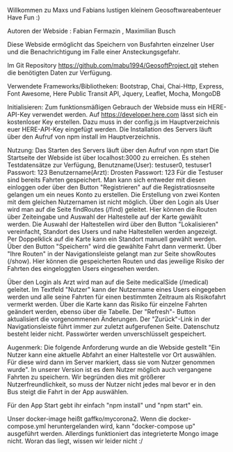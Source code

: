 Willkommen zu Maxs und Fabians lustigen kleinem Geosoftwareabenteuer Have Fun :)

Autoren der Webside : Fabian Fermazin , Maximilian Busch

Diese Webside ermöglicht das Speichern von Busfahrten einzelner User und die Benachrichtigung im Falle einer Ansteckungsgefahr.

Im Git Repository https://github.com/mabu1994/GeosoftProject.git stehen die benötigten Daten zur Verfügung.

Verwendete Frameworks/Bibliotheken: Bootstrap, Chai, Chai-Http, Express, Font Awesome, Here Public Transit API, Jquery, Leaflet, Mocha, MongoDB

Initialisieren: Zum funktionsmäßigen Gebrauch der Webside muss ein HERE-API-Key verwendet werden. Auf https://developer.here.com lässt sich ein kostenloser Key erstellen. Dazu muss in der config.js im Hauptverzeichnis euer HERE-API-Key eingefügt werden. Die Installation des Servers läuft über den Aufruf von npm install im Hauptverzeichnis.

Nutzung: Das Starten des Servers läuft über den Aufruf von npm start
Die Startseite der Webside ist über localhost:3000 zu erreichen. Es stehen Testdatensätze zur Verfügung, Benutzname(User): testuser0, testuser1 Passwort: 123 Benutzername(Arzt): Drosten Passwort: 123 Für die Testuser sind bereits Fahrten gespeichert. Man kann sich entweder mit diesen einloggen oder über den Button "Registrieren" auf die Registratiosnseite gelangen um ein neues Konto zu erstellen. Die Erstellung von zwei Konten mit dem gleichen Nutzernamen ist nicht möglich. Über den Login als User wird man auf die Seite findRoutes (/find) geleitet. Hier können die Routen über Zeiteingabe und Auswahl der Haltestelle auf der Karte gewählt werden. Die Auswahl der Haltestellen wird über den Button "Lokalisieren" vereinfacht, Standort des Users und nahe Haltestellen werden angezeigt. Per Doppelklick auf die Karte kann ein Standort manuell gewählt werden. Über den Button "Speichern" wird die gewählte Fahrt dann vermerkt. Über "Ihre Routen" in der Navigationsleiste gelangt man zur Seite showRoutes (/show). Hier können die gespeicherten Routen und das jeweilige Risiko der Fahrten des eingeloggten Users eingesehen werden.

Über den Login als Arzt wird man auf die Seite medicalSide (/medical) geleitet. Im Textfeld "Nutzer" kann der Nutzername eines Users eingegeben werden und alle seine Fahrten für einen bestimmten Zeitraum als Risikofahrt vermerkt werden. Über die Karte kann das Risiko für einzelne Fahrten geändert werden, ebenso über die Tabelle. Der "Refresh"- Button aktualisiert die vorgenommenen Änderungen. Der "Zurück"-Link in der Navigationsleiste führt immer zur zuletzt aufgerufenen Seite. Datenschutz besteht leider nicht. Passwörter werden unverschlüsselt gespeichert.

Augenmerk: Die folgende Anforderung wurde an die Webside gestellt "Ein Nutzer kann eine aktuelle Abfahrt an einer Haltestelle vor Ort auswählen. Für diese wird dann im Server markiert, dass sie vom Nutzer genommen wurde". In unserer Version ist es dem Nutzer möglich auch vergangene Fahrten zu speichern. Wir begründen dies mit größerer Nutzerfreundlichkeit, so muss der Nutzer nicht jedes mal bevor er in den Bus steigt die Fahrt in der App auswählen.

Für den App Start gebt ihr einfach "npm install" und "npm start" ein. 

Unser docker-image heißt gaffko/mycorona2. Wenn die docker-compose.yml heruntergelanden wird, kann "docker-compose up" ausgeführt werden. Allerdings funktioniert das integrieterte Mongo image nicht. Woran das liegt, wissen wir leider nicht :/
